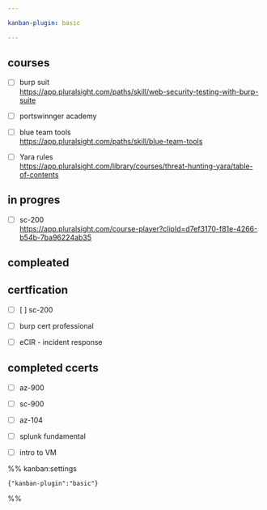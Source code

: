 ```yaml
---

kanban-plugin: basic

---
```


## courses

- [ ] burp suit <br>https://app.pluralsight.com/paths/skill/web-security-testing-with-burp-suite
- [ ] portswinnger academy
- [ ] blue team tools <br>https://app.pluralsight.com/paths/skill/blue-team-tools
- [ ] Yara rules <br>https://app.pluralsight.com/library/courses/threat-hunting-yara/table-of-contents


## in progres

- [ ] sc-200 <br>https://app.pluralsight.com/course-player?clipId=d7ef3170-f81e-4266-b54b-7ba96224ab35


## compleated



## certfication

- [ ] [ ] sc-200
- [ ] burp cert professional
- [ ] eCIR - incident response


## completed ccerts

- [ ] az-900
- [ ] sc-900
- [ ] az-104
- [ ] splunk fundamental
- [ ] intro to VM




%% kanban:settings
```
{"kanban-plugin":"basic"}
```
%%